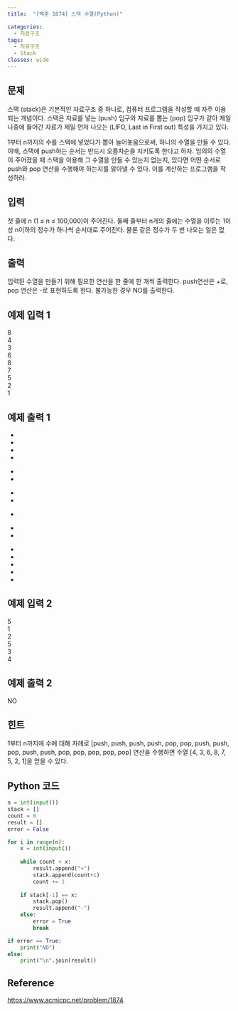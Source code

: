 ```yaml
---
title:  "[백준 1874] 스택 수열(Python)"

categories:
  - 자료구조
tags:
  - 자료구조
  - Stack
classes: wide
---
```


## 문제
스택 (stack)은 기본적인 자료구조 중 하나로, 컴퓨터 프로그램을 작성할 때 자주 이용되는 개념이다. 스택은 자료를 넣는 (push) 입구와 자료를 뽑는 (pop) 입구가 같아 제일 나중에 들어간 자료가 제일 먼저 나오는 (LIFO, Last in First out) 특성을 가지고 있다.

1부터 n까지의 수를 스택에 넣었다가 뽑아 늘어놓음으로써, 하나의 수열을 만들 수 있다. 이때, 스택에 push하는 순서는 반드시 오름차순을 지키도록 한다고 하자. 임의의 수열이 주어졌을 때 스택을 이용해 그 수열을 만들 수 있는지 없는지, 있다면 어떤 순서로 push와 pop 연산을 수행해야 하는지를 알아낼 수 있다. 이를 계산하는 프로그램을 작성하라.

## 입력
첫 줄에 n (1 ≤ n ≤ 100,000)이 주어진다. 둘째 줄부터 n개의 줄에는 수열을 이루는 1이상 n이하의 정수가 하나씩 순서대로 주어진다. 물론 같은 정수가 두 번 나오는 일은 없다.

## 출력
입력된 수열을 만들기 위해 필요한 연산을 한 줄에 한 개씩 출력한다. push연산은 +로, pop 연산은 -로 표현하도록 한다. 불가능한 경우 NO를 출력한다.

## 예제 입력 1
8  
4  
3  
6  
8  
7  
5  
2  
1  

## 예제 출력 1
+  
+  
+  
+  
-  
-  
+  
+  
-  
+  
+  
-  
-  
-  
-  
-  
  
## 예제 입력 2
5  
1  
2  
5  
3  
4  
  
## 예제 출력 2
NO  

## 힌트
1부터 n까지에 수에 대해 차례로 [push, push, push, push, pop, pop, push, push, pop, push, push, pop, pop, pop, pop, pop] 연산을 수행하면 수열 [4, 3, 6, 8, 7, 5, 2, 1]을 얻을 수 있다.

## Python 코드 
```python
n = int(input())
stack = []
count = 0
result = []
error = False

for i in range(n):
    x = int(input())
    
    while count < x:
        result.append("+")
        stack.append(count+1)
        count += 1
        
    if stack[-1] == x:
        stack.pop()
        result.append("-")
    else:
        error = True
        break

if error == True:
    print("NO")
else:
    print("\n".join(result))
```

## Reference
https://www.acmicpc.net/problem/1874
